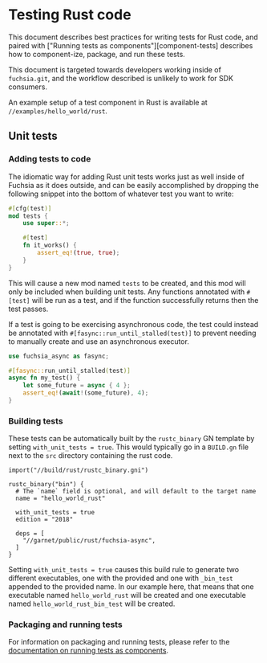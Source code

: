 # Testing Rust code

This document describes best practices for writing tests for Rust code, and
paired with ["Running tests as components"][component-tests] describes how to
component-ize, package, and run these tests.

This document is targeted towards developers working inside of `fuchsia.git`,
and the workflow described is unlikely to work for SDK consumers.

An example setup of a test component in Rust is available at
`//examples/hello_world/rust`.

## Unit tests

### Adding tests to code

The idiomatic way for adding Rust unit tests works just as well inside of
Fuchsia as it does outside, and can be easily accomplished by dropping the
following snippet into the bottom of whatever test you want to write:

```rust
#[cfg(test)]
mod tests {
    use super::*;

    #[test]
    fn it_works() {
        assert_eq!(true, true);
    }
}
```

This will cause a new mod named `tests` to be created, and this mod will only be
included when building unit tests. Any functions annotated with `#[test]` will
be run as a test, and if the function successfully returns then the test passes.

If a test is going to be exercising asynchronous code, the test could instead be
annotated with `#[fasync::run_until_stalled(test)]` to prevent needing to
manually create and use an asynchronous executor.

```rust
use fuchsia_async as fasync;

#[fasync::run_until_stalled(test)]
async fn my_test() {
    let some_future = async { 4 };
    assert_eq!(await!(some_future), 4);
}

```

### Building tests

These tests can be automatically built by the `rustc_binary` GN template by
setting `with_unit_tests = true`. This would typically go in a `BUILD.gn` file
next to the `src` directory containing the rust code.

```GN
import("//build/rust/rustc_binary.gni")

rustc_binary("bin") {
  # The `name` field is optional, and will default to the target name
  name = "hello_world_rust"

  with_unit_tests = true
  edition = "2018"

  deps = [
    "//garnet/public/rust/fuchsia-async",
  ]
}
```

Setting `with_unit_tests = true` causes this build rule to generate two
different executables, one with the provided and one with `_bin_test` appended
to the provided name. In our example here, that means that one executable named
`hello_world_rust` will be created and one executable named
`hello_world_rust_bin_test` will be created.

### Packaging and running tests

For information on packaging and running tests, please refer to the
[documentation on running tests as components][component_tests].

[component_tests]:../../tests/running_tests_as_components.md
